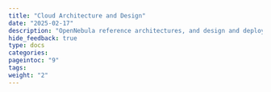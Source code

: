 ```yaml
---
title: "Cloud Architecture and Design"
date: "2025-02-17"
description: "OpenNebula reference architectures, and design and deployment of an OpenNebula cloud"
hide_feedback: true
type: docs
categories:
pageintoc: "9"
tags:
weight: "2"
---
```


<a id="architecture-blueprints"></a>

<!--# Cloud Architecture and Design -->









